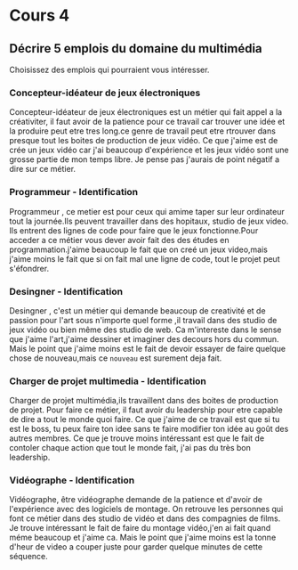 # Cours 4
## Décrire 5 emplois du domaine du multimédia
Choisissez des emplois qui pourraient vous intéresser. 

### Concepteur-idéateur de jeux électroniques
Concepteur-idéateur de jeux électroniques est un métier qui fait appel a la créativiter, il faut avoir de la patience pour ce travail car trouver une idée et la produire peut etre tres long.ce genre de travail peut etre rtrouver dans presque tout les boites de production de jeux vidéo. Ce que j'aime est de crée un jeux vidéo car j'ai beaucoup d'expérience et les jeux vidéo sont une grosse partie de mon temps libre. Je pense pas j'aurais de point négatif a dire sur ce métier.                                

### Programmeur - Identification
Programmeur , ce metier est pour ceux qui amime taper sur leur ordinateur tout la journée.Ils peuvent travailler dans des hopitaux, studio de jeux video. Ils entrent des lignes de code pour faire que le jeux fonctionne.Pour acceder a ce métier vous dever avoir fait des des études en programmation.j'aime beaucoup le fait que on creé un jeux video,mais j'aime moins le fait que si on fait mal une ligne de code, tout le projet peut s'éfondrer.

### Desingner - Identification
Desingner , c'est un métier qui demande beaucoup de creativité et de passion pour l'art sous n'importe quel forme ,il travail dans des studio de jeux vidéo ou bien même des studio de web. Ca m'intereste dans le sense que j'aime l'art,j'aime dessiner et imaginer des decours hors du commun. Mais le point que j'aime moins est le fait de devoir essayer de faire quelque chose de nouveau,mais ce ``nouveau`` est surement deja fait.

### Charger de projet multimedia - Identification
Charger de projet multimédia,ils travaillent dans des boites de production de projet. Pour faire ce métier, il faut avoir du leadership pour etre capable de dire a tout le monde quoi faire. Ce que j'aime de ce travail est que si tu est le boss, tu peux faire ton idee sans te faire modifier ton idée au goût des autres membres. Ce que je trouve moins intéressant est que le fait de contoler chaque action que tout le monde fait, j'ai pas du très bon leadership.

### Vidéographe - Identification
Vidéographe, être vidéographe demande de la patience et d'avoir de l'expérience avec des logiciels de montage. On retrouve les personnes qui font ce métier dans des studio de vidéo et dans des compagnies de films. Je trouve intéressant le fait de faire du montage vidéo,j'en ai fait quand méme beaucoup et j'aime ca. Mais le point que j'aime moins est la tonne d'heur de video a couper juste pour garder quelque minutes de cette séquence.


